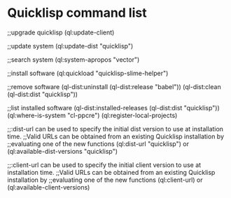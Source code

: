 Quicklisp command list
=========================

;;upgrade quicklisp
(ql:update-client)

;;update system
(ql:update-dist "quicklisp")

;;search system
(ql:system-apropos "vector")

;;install software
(ql:quickload "quicklisp-slime-helper")

;;remove software
(ql-dist:uninstall (ql-dist:release "babel"))
(ql-dist:clean (ql-dist:dist "quicklisp"))

;;list installed software
(ql-dist:installed-releases (ql-dist:dist "quicklisp"))
(ql:where-is-system "cl-ppcre")
(ql:register-local-projects)

;;:dist-url can be used to specify the initial dist version to use at installation time.
;;Valid URLs can be obtained from an existing Quicklisp installation by
;;evaluating one of the new functions (ql:dist-url "quicklisp") or (ql:available-dist-versions "quicklisp")

;;:client-url can be used to specify the initial client version to use at installation time.
;;Valid URLs can be obtained from an existing Quicklisp installation by
;;evaluating one of the new functions (ql:client-url) or (ql:available-client-versions)

